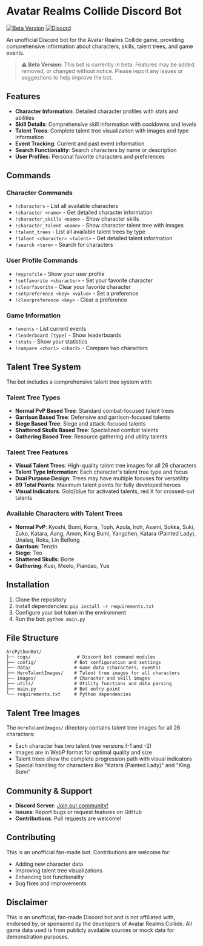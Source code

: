 # Avatar Realms Collide Discord Bot

[![Beta Version](https://img.shields.io/badge/version-Beta-orange)](https://github.com/yourusername/ArcPythonBot)
[![Discord](https://img.shields.io/badge/Discord-Join%20Server-blue?logo=discord)](https://discord.gg/a3tGyAwVRc)

An unofficial Discord bot for the Avatar Realms Collide game, providing comprehensive information about characters, skills, talent trees, and game events.

> **⚠️ Beta Version**: This bot is currently in beta. Features may be added, removed, or changed without notice. Please report any issues or suggestions to help improve the bot.

## Features

- **Character Information**: Detailed character profiles with stats and abilities
- **Skill Details**: Comprehensive skill information with cooldowns and levels
- **Talent Trees**: Complete talent tree visualization with images and type information
- **Event Tracking**: Current and past event information
- **Search Functionality**: Search characters by name or description
- **User Profiles**: Personal favorite characters and preferences

## Commands

### Character Commands
- `!characters` - List all available characters
- `!character <name>` - Get detailed character information
- `!character_skills <name>` - Show character skills
- `!character_talent <name>` - Show character talent tree with images
- `!talent_trees` - List all available talent trees by type
- `!talent <character> <talent>` - Get detailed talent information
- `!search <term>` - Search for characters

### User Profile Commands
- `!myprofile` - Show your user profile
- `!setfavorite <character>` - Set your favorite character
- `!clearfavorite` - Clear your favorite character
- `!setpreference <key> <value>` - Set a preference
- `!clearpreference <key>` - Clear a preference

### Game Information
- `!events` - List current events
- `!leaderboard [type]` - Show leaderboards
- `!stats` - Show your statistics
- `!compare <char1> <char2>` - Compare two characters

## Talent Tree System

The bot includes a comprehensive talent tree system with:

### Talent Tree Types
- **Normal PvP Based Tree**: Standard combat-focused talent trees
- **Garrison Based Tree**: Defensive and garrison-focused talents
- **Siege Based Tree**: Siege and attack-focused talents
- **Shattered Skulls Based Tree**: Specialized combat talents
- **Gathering Based Tree**: Resource gathering and utility talents

### Talent Tree Features
- **Visual Talent Trees**: High-quality talent tree images for all 26 characters
- **Talent Type Information**: Each character's talent tree type and focus
- **Dual Purpose Design**: Trees may have multiple focuses for versatility
- **89 Total Points**: Maximum talent points for fully developed heroes
- **Visual Indicators**: Gold/blue for activated talents, red X for crossed-out talents

### Available Characters with Talent Trees
- **Normal PvP**: Kyoshi, Bumi, Korra, Toph, Azula, Iroh, Asami, Sokka, Suki, Zuko, Katara, Aang, Amon, King Bumi, Yangchen, Katara (Painted Lady), Unalaq, Roku, Lin Beifong
- **Garrison**: Tenzin
- **Siege**: Teo
- **Shattered Skulls**: Borte
- **Gathering**: Kuei, Meelo, Piandao, Yue

## Installation

1. Clone the repository
2. Install dependencies: `pip install -r requirements.txt`
3. Configure your bot token in the environment
4. Run the bot: `python main.py`

## File Structure

```
ArcPythonBot/
├── cogs/                 # Discord bot command modules
├── config/              # Bot configuration and settings
├── data/                # Game data (characters, events)
├── HeroTalentImages/    # Talent tree images for all characters
├── images/              # Character and skill images
├── utils/               # Utility functions and data parsing
├── main.py              # Bot entry point
└── requirements.txt     # Python dependencies
```

## Talent Tree Images

The `HeroTalentImages/` directory contains talent tree images for all 26 characters:
- Each character has two talent tree versions (-1 and -2)
- Images are in WebP format for optimal quality and size
- Talent trees show the complete progression path with visual indicators
- Special handling for characters like "Katara (Painted Lady)" and "King Bumi"

## Community & Support

- **Discord Server**: [Join our community!](https://discord.gg/a3tGyAwVRc)
- **Issues**: Report bugs or request features on GitHub
- **Contributions**: Pull requests are welcome!

## Contributing

This is an unofficial fan-made bot. Contributions are welcome for:
- Adding new character data
- Improving talent tree visualizations
- Enhancing bot functionality
- Bug fixes and improvements

## Disclaimer

This is an unofficial, fan-made Discord bot and is not affiliated with, endorsed by, or sponsored by the developers of Avatar Realms Collide. All game data used is from publicly available sources or mock data for demonstration purposes. 